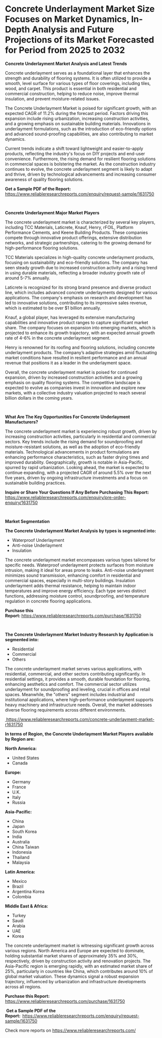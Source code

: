 <p><h1>Concrete Underlayment Market Size Focuses on Market Dynamics, In-Depth Analysis and Future Projections of its Market Forecasted for Period from 2025 to 2032</h1></p><p><strong>Concrete Underlayment Market Analysis and Latest Trends</strong></p>
<p><p>Concrete underlayment serves as a foundational layer that enhances the strength and durability of flooring systems. It is often utilized to provide a smooth, level surface for various types of floor coverings, including tiles, wood, and carpet. This product is essential in both residential and commercial construction, helping to reduce noise, improve thermal insulation, and prevent moisture-related issues.</p><p>The Concrete Underlayment Market is poised for significant growth, with an expected CAGR of 11.2% during the forecast period. Factors driving this expansion include rising urbanization, increasing construction activities, and a growing emphasis on sustainable building materials. Innovations in underlayment formulations, such as the introduction of eco-friendly options and advanced sound-proofing capabilities, are also contributing to market dynamics. </p><p>Current trends indicate a shift toward lightweight and easier-to-apply products, reflecting the industry's focus on DIY projects and end-user convenience. Furthermore, the rising demand for resilient flooring solutions in commercial spaces is bolstering the market. As the construction industry continues to evolve, the concrete underlayment segment is likely to adapt and thrive, driven by technological advancements and increasing consumer awareness of quality flooring solutions.</p></p>
<p><strong>Get a Sample PDF of the Report:&nbsp;</strong> <a href="https://www.reliableresearchreports.com/enquiry/request-sample/1631750?utm_campaign=2109&utm_medium=2&utm_source=Github&utm_content=ia&utm_term=30012025&utm_id=concrete-underlayment">https://www.reliableresearchreports.com/enquiry/request-sample/1631750</a></p>
<p>&nbsp;</p>
<p><strong>Concrete Underlayment Major Market Players</strong></p>
<p><p>The concrete underlayment market is characterized by several key players, including TCC Materials, Laticrete, Knauf, Henry, rFOIL, Platform Performance Cements, and Keene Building Products. These companies compete through innovative product offerings, extensive distribution networks, and strategic partnerships, catering to the growing demand for high-performance flooring solutions.</p><p>TCC Materials specializes in high-quality concrete underlayment products, focusing on sustainability and eco-friendly solutions. The company has seen steady growth due to increased construction activity and a rising trend in using durable materials, reflecting a broader industry growth rate of around 5-7% annually.</p><p>Laticrete is recognized for its strong brand presence and diverse product line, which includes advanced concrete underlayments designed for various applications. The company's emphasis on research and development has led to innovative solutions, contributing to its impressive sales revenue, which is estimated to be over $1 billion annually.</p><p>Knauf, a global player, has leveraged its extensive manufacturing capabilities and innovative product ranges to capture significant market share. The company focuses on expansion into emerging markets, which is projected to enhance its growth trajectory, with an expected annual growth rate of 4-6% in the concrete underlayment segment.</p><p>Henry is renowned for its roofing and flooring solutions, including concrete underlayment products. The company’s adaptive strategies amid fluctuating market conditions have resulted in resilient performance and an annual revenue that positions it as a leader in the underlayment space.</p><p>Overall, the concrete underlayment market is poised for continued expansion, driven by increased construction activities and a growing emphasis on quality flooring systems. The competitive landscape is expected to evolve as companies invest in innovation and explore new markets, with a collective industry valuation projected to reach several billion dollars in the coming years.</p></p>
<p>&nbsp;</p>
<p><strong>What Are The Key Opportunities For Concrete Underlayment Manufacturers?</strong></p>
<p><p>The concrete underlayment market is experiencing robust growth, driven by increasing construction activities, particularly in residential and commercial sectors. Key trends include the rising demand for soundproofing and moisture-resistant solutions, as well as the adoption of eco-friendly materials. Technological advancements in product formulations are enhancing performance characteristics, such as faster drying times and improved durability. Geographically, growth is notable in Asia-Pacific, spurred by rapid urbanization. Looking ahead, the market is expected to continue expanding, with a projected CAGR of around 5.5% over the next five years, driven by ongoing infrastructure investments and a focus on sustainable building practices.</p></p>
<p><strong>Inquire or Share Your Questions If Any Before Purchasing This Report:</strong> <a href="https://www.reliableresearchreports.com/enquiry/pre-order-enquiry/1631750?utm_campaign=2109&utm_medium=2&utm_source=Github&utm_content=ia&utm_term=30012025&utm_id=concrete-underlayment">https://www.reliableresearchreports.com/enquiry/pre-order-enquiry/1631750</a></p>
<p>&nbsp;</p>
<p><strong>Market Segmentation</strong></p>
<p><strong>The Concrete Underlayment Market Analysis by types is segmented into:</strong></p>
<p><ul><li>Waterproof Underlayment</li><li>Anti-noise Underlayment</li><li>Insulation</li></ul></p>
<p><p>The concrete underlayment market encompasses various types tailored for specific needs. Waterproof underlayment protects surfaces from moisture intrusion, making it ideal for areas prone to leaks. Anti-noise underlayment minimizes sound transmission, enhancing comfort in residential and commercial spaces, especially in multi-story buildings. Insulation underlayment adds thermal resistance, helping to maintain indoor temperatures and improve energy efficiency. Each type serves distinct functions, addressing moisture control, soundproofing, and temperature regulation in concrete flooring applications.</p></p>
<p><strong>Purchase this Report:&nbsp;</strong><a href="https://www.reliableresearchreports.com/purchase/1631750?utm_campaign=2109&utm_medium=2&utm_source=Github&utm_content=ia&utm_term=30012025&utm_id=concrete-underlayment">https://www.reliableresearchreports.com/purchase/1631750</a></p>
<p>&nbsp;</p>
<p><strong>The Concrete Underlayment Market Industry Research by Application is segmented into:</strong></p>
<p><ul><li>Residential</li><li>Commercial</li><li>Others</li></ul></p>
<p><p>The concrete underlayment market serves various applications, with residential, commercial, and other sectors contributing significantly. In residential settings, it provides a smooth, durable foundation for flooring, enhancing aesthetics and comfort. The commercial sector utilizes underlayment for soundproofing and leveling, crucial in offices and retail spaces. Meanwhile, the "others" segment includes industrial and institutional applications, where high-performance underlayment supports heavy machinery and infrastructure needs. Overall, the market addresses diverse flooring requirements across different environments.</p></p>
<p><a href="https://www.reliableresearchreports.com/concrete-underlayment-market-r1631750?utm_campaign=2109&utm_medium=2&utm_source=Github&utm_content=ia&utm_term=30012025&utm_id=concrete-underlayment">&nbsp;https://www.reliableresearchreports.com/concrete-underlayment-market-r1631750</a></p>
<p><strong>In terms of Region, the Concrete Underlayment Market Players available by Region are:</strong></p>
<p>
    <p> <strong> North America: </strong>
        <ul>
            <li>United States</li>
            <li>Canada</li>
        </ul>
        </p> 
    <p> <strong> Europe: </strong>
        <ul>
            <li>Germany</li>
            <li>France</li>
            <li>U.K.</li>
            <li>Italy</li>
            <li>Russia</li>
        </ul>
        </p> 
    <p> <strong> Asia-Pacific: </strong>
        <ul>
            <li>China</li>
            <li>Japan</li>
            <li>South Korea</li>
            <li>India</li>
            <li>Australia</li>
            <li>China Taiwan</li>
            <li>Indonesia</li>
            <li>Thailand</li>
            <li>Malaysia</li>
        </ul>
        </p> 
    <p> <strong> Latin America: </strong>
        <ul>
            <li>Mexico</li>
            <li>Brazil</li>
            <li>Argentina Korea</li>
            <li>Colombia</li>
        </ul>
        </p> 
    <p> <strong> Middle East & Africa: </strong>
        <ul>
            <li>Turkey</li>
            <li>Saudi</li>
            <li>Arabia</li>
            <li>UAE</li>
            <li>Korea</li>
        </ul>
    </p>
    </p>
<p><p>The concrete underlayment market is witnessing significant growth across various regions. North America and Europe are expected to dominate, holding substantial market shares of approximately 35% and 30%, respectively, driven by construction activity and renovation projects. The Asia-Pacific region is emerging rapidly, with an estimated market share of 25%, particularly in countries like China, which contributes around 10% of global market valuation. These dynamics signal a robust expansion trajectory, influenced by urbanization and infrastructure developments across all regions.</p></p>
<p><strong>Purchase this Report: </strong><a href="https://www.reliableresearchreports.com/purchase/1631750?utm_campaign=2109&utm_medium=2&utm_source=Github&utm_content=ia&utm_term=30012025&utm_id=concrete-underlayment">https://www.reliableresearchreports.com/purchase/1631750</a></p>
<p>&nbsp;<strong>Get a Sample PDF of the Report:&nbsp;&nbsp;</strong><a href="https://www.reliableresearchreports.com/enquiry/request-sample/1631750?utm_campaign=2109&utm_medium=2&utm_source=Github&utm_content=ia&utm_term=30012025&utm_id=concrete-underlayment">https://www.reliableresearchreports.com/enquiry/request-sample/1631750</a></p>
<p><strong></strong></p>
<p>Check more reports on <a href="https://www.reliableresearchreports.com/?utm_campaign=2109&utm_medium=2&utm_source=Github&utm_content=ia&utm_term=30012025&utm_id=concrete-underlayment">https://www.reliableresearchreports.com/</a></p>